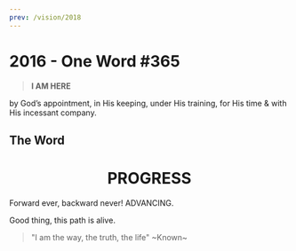 ```yaml
---
prev: /vision/2018
---
```


# 2016 - One Word #365

> **I AM HERE**

by God’s appointment, in His keeping, under His training, for His time & with His incessant company.

## The Word

<center><h1>PROGRESS</h1></center>

Forward ever, backward never! ADVANCING.

Good thing, this path is alive.

> "I am the way, the truth, the life" ~Known~
